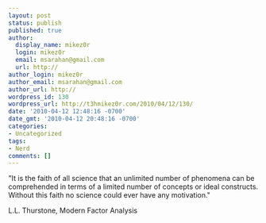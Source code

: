 ```yaml
---
layout: post
status: publish
published: true
author:
  display_name: mikez0r
  login: mikez0r
  email: msarahan@gmail.com
  url: http://
author_login: mikez0r
author_email: msarahan@gmail.com
author_url: http://
wordpress_id: 130
wordpress_url: http://t3hmikez0r.com/2010/04/12/130/
date: '2010-04-12 12:48:16 -0700'
date_gmt: '2010-04-12 20:48:16 -0700'
categories:
- Uncategorized
tags:
- Nerd
comments: []
---
```

<p>"It is the faith of all science that an unlimited number of phenomena can be comprehended in terms of a limited number of concepts or ideal constructs. Without this faith no science could ever have any motivation."</p>
<p>L.L. Thurstone, Modern Factor Analysis</p>
